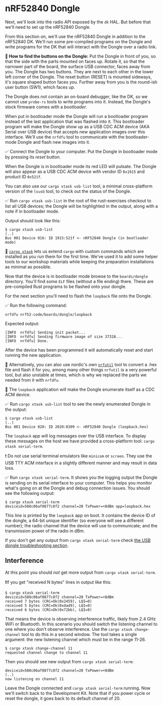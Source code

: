 # nRF52840 Dongle

Next, we'll look into the radio API exposed by the `dk` HAL. But before that we'll need to set up the nRF52840 Dongle.

From this section on, we'll use the nRF52840 Dongle in addition to the nRF52840 DK. We'll run some pre-compiled programs on the Dongle and write programs for the DK that will interact with the Dongle over a radio link.

 **💬 How to find the buttons on the Dongle:** Put the Dongle in front of you, so that the side with the parts mounted on faces up. Rotate it, so that the narrower part of the board, the surface USB connector, faces away from you.
The Dongle has two buttons. They are next to each other in the lower left corner of the Dongle. The reset button (RESET) is mounted sideways, it's square shaped button faces you. Further away from you is the round-ish user button (SW1), which faces up.

The Dongle does not contain an on-board debugger, like the DK, so we cannot use `probe-rs` tools to write programs into it. Instead, the Dongle's stock firmware comes with a *bootloader*.

When put in bootloader mode the Dongle will run a bootloader program instead of the last application that was flashed into it. This bootloader program will make the Dongle show up as a USB CDC ACM device (AKA Serial over USB device) that accepts new application images over this interface. We'll use the `nrfdfu` tool to communicate with the bootloader-mode Dongle and flash new images into it.

✅ Connect the Dongle to your computer. Put the Dongle in bootloader mode by  pressing its *reset* button.

When the Dongle is in bootloader mode its red LED will pulsate. The Dongle will also appear as a USB CDC ACM device with vendor ID `0x1915` and product ID `0x521f`.

You can also use our `cargo xtask usb-list` tool, a minimal cross-platform version of the `lsusb` tool, to check out the status of the Dongle.

✅ Run `cargo xtask usb-list` in the root of the rust-exercises checkout to list all USB devices; the Dongle will be highlighted in the output, along with a note if in bootloader mode.

Output should look like this:

```console
$ cargo xtask usb-list
(..)
Bus 001 Device 016: ID 1915:521f <- nRF52840 Dongle (in bootloader mode)
```

🔎 [`cargo xtask`](https://github.com/matklad/cargo-xtask) lets us extend `cargo` with custom commands which are installed as you run them for the first time. We've used it to add some helper tools to our workshop materials while keeping the preparation installations as minimal as possible.

Now that the device is in bootloader mode browse to the `boards/dongle` directory. You'll find some `ELF` files (without a file ending) there. These are pre-compiled Rust programs to be flashed onto your dongle.

For the next section you'll need to flash the `loopback` file onto the Dongle.

✅ Run the following command:

```console
nrfdfu nrf52-code/boards/dongle/loopback
```

Expected output:

```console
[INFO  nrfdfu] Sending init packet...
[INFO  nrfdfu] Sending firmware image of size 37328...
[INFO  nrfdfu] Done.
```

After the device has been programmed it will automatically reset and start running the new application.

🔎 Alternatively, you can also use nordic's own [`nrfutil`](https://infocenter.nordicsemi.com/index.jsp?topic=%2Fug_nrfutil%2FUG%2Fnrfutil%2Fnrfutil_intro.html) tool to convert a .hex file and flash it for you, among many other things `nrfutil` is a very powerful tool, but also unstable at times, which is why we replaced the parts we needed from it with `nrfdfu`.

🔎 The `loopback` application will make the Dongle enumerate itself as a CDC ACM device.

✅ Run `cargo xtask usb-list` tool to see the newly enumerated Dongle in the output:

```console
$ cargo xtask usb-list
(..)
Bus 001 Device 020: ID 2020:0309 <- nRF52840 Dongle (loopback.hex)
```

The `loopback` app will log messages over the USB interface. To display these messages on the host we have provided a cross-platform tool: `cargo xtask serial-term`.

❗ Do not use serial terminal emulators like `minicom` or `screen`. They use the USB TTY ACM interface in a slightly different manner and may result in data loss.

✅ Run `cargo xtask serial-term`. It shows you the logging output the Dongle is sending on its serial interface to your computer. This helps you monitor what's going on at the Dongle and debug connection issues. You should see the following output:

```console
$ cargo xtask serial-term
deviceid=588c06af0877c8f2 channel=20 TxPower=+8dBm app=loopback.hex
```

This line is printed by the `loopback` app on boot. It contains the device ID of the dongle, a 64-bit unique identifier (so everyone will see a different number); the radio channel that the device will use to communicate; and the transmission power of the radio in dBm.

If you don't get any output from `cargo xtask serial-term` check [the USB dongle troubleshooting section][usb-issues].

[usb-issues]: /troubleshoot-usb-dongle.html

## Interference

At this point you should *not* get more output from `cargo xtask serial-term`.

❗If you get "received N bytes" lines in output like this:

```console
$ cargo xtask serial-term
deviceid=588c06af0877c8f2 channel=20 TxPower=+8dBm
received 7 bytes (CRC=Ok(0x2459), LQI=0)
received 5 bytes (CRC=Ok(0xdad9), LQI=0)
received 6 bytes (CRC=Ok(0x72bb), LQI=0)
```

That means the device is observing interference traffic, likely from 2.4 GHz WiFi or Bluetooth. In this scenario you should switch the listening channel to one where you don't observe interference. Use the `cargo xtask change-channel` tool to do this in a second window. The tool takes a single argument: the new listening channel which must be in the range 11-26.

```console
$ cargo xtask change-channel 11
requested channel change to channel 11
```

Then you should see new output from `cargo xtask serial-term`:

```console
deviceid=588c06af0877c8f2 channel=20 TxPower=+8dBm
(..)
now listening on channel 11
```

Leave the Dongle connected and `cargo xtask serial-term` running. Now we'll switch back to the Development Kit. Note that if you power cycle or reset the dongle, it goes back to its default channel of 20.

